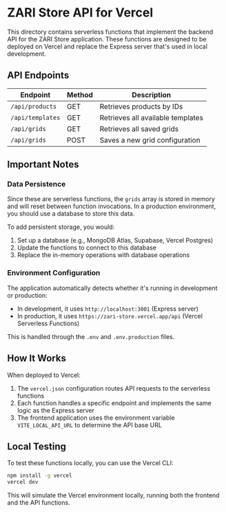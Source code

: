 # ZARI Store API for Vercel

This directory contains serverless functions that implement the backend API for the ZARI Store application. These functions are designed to be deployed on Vercel and replace the Express server that's used in local development.

## API Endpoints

| Endpoint         | Method | Description                       |
| ---------------- | ------ | --------------------------------- |
| `/api/products`  | GET    | Retrieves products by IDs         |
| `/api/templates` | GET    | Retrieves all available templates |
| `/api/grids`     | GET    | Retrieves all saved grids         |
| `/api/grids`     | POST   | Saves a new grid configuration    |

## Important Notes

### Data Persistence

Since these are serverless functions, the `grids` array is stored in memory and will reset between function invocations. In a production environment, you should use a database to store this data.

To add persistent storage, you would:

1. Set up a database (e.g., MongoDB Atlas, Supabase, Vercel Postgres)
2. Update the functions to connect to this database
3. Replace the in-memory operations with database operations

### Environment Configuration

The application automatically detects whether it's running in development or production:

- In development, it uses `http://localhost:3001` (Express server)
- In production, it uses `https://zari-store.vercel.app/api` (Vercel Serverless Functions)

This is handled through the `.env` and `.env.production` files.

## How It Works

When deployed to Vercel:

1. The `vercel.json` configuration routes API requests to the serverless functions
2. Each function handles a specific endpoint and implements the same logic as the Express server
3. The frontend application uses the environment variable `VITE_LOCAL_API_URL` to determine the API base URL

## Local Testing

To test these functions locally, you can use the Vercel CLI:

```bash
npm install -g vercel
vercel dev
```

This will simulate the Vercel environment locally, running both the frontend and the API functions.
